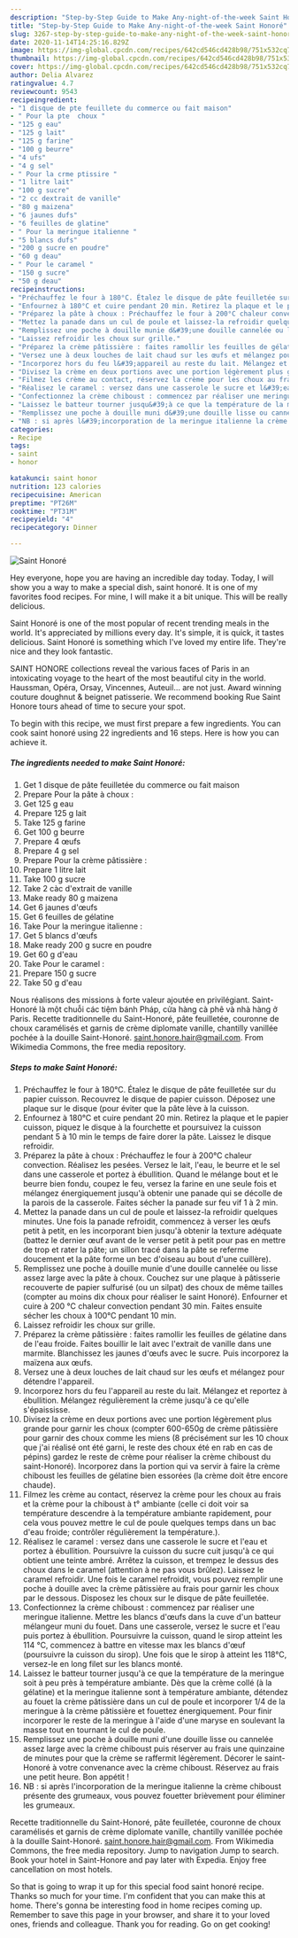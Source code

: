 ```yaml
---
description: "Step-by-Step Guide to Make Any-night-of-the-week Saint Honoré"
title: "Step-by-Step Guide to Make Any-night-of-the-week Saint Honoré"
slug: 3267-step-by-step-guide-to-make-any-night-of-the-week-saint-honore
date: 2020-11-14T14:25:16.829Z
image: https://img-global.cpcdn.com/recipes/642cd546cd428b98/751x532cq70/saint-honore-photo-principale-de-la-recette.jpg
thumbnail: https://img-global.cpcdn.com/recipes/642cd546cd428b98/751x532cq70/saint-honore-photo-principale-de-la-recette.jpg
cover: https://img-global.cpcdn.com/recipes/642cd546cd428b98/751x532cq70/saint-honore-photo-principale-de-la-recette.jpg
author: Delia Alvarez
ratingvalue: 4.7
reviewcount: 9543
recipeingredient:
- "1 disque de pte feuillete du commerce ou fait maison"
- " Pour la pte  choux "
- "125 g eau"
- "125 g lait"
- "125 g farine"
- "100 g beurre"
- "4 ufs"
- "4 g sel"
- " Pour la crme ptissire "
- "1 litre lait"
- "100 g sucre"
- "2 cc dextrait de vanille"
- "80 g maizena"
- "6 jaunes dufs"
- "6 feuilles de glatine"
- " Pour la meringue italienne "
- "5 blancs dufs"
- "200 g sucre en poudre"
- "60 g deau"
- " Pour le caramel "
- "150 g sucre"
- "50 g deau"
recipeinstructions:
- "Préchauffez le four à 180°C. Étalez le disque de pâte feuilletée sur du papier cuisson. Recouvrez le disque de papier cuisson. Déposez une plaque sur le disque (pour éviter que la pâte lève à la cuisson."
- "Enfournez à 180°C et cuire pendant 20 min. Retirez la plaque et le papier cuisson, piquez le disque à la fourchette et poursuivez la cuisson pendant 5 à 10 min le temps de faire dorer la pâte. Laissez le disque refroidir."
- "Préparez la pâte à choux : Préchauffez le four à 200°C chaleur convection. Réalisez les pesées. Versez le lait, l&#39;eau, le beurre et le sel dans une casserole et portez à ébullition. Quand le mélange bout et le beurre bien fondu, coupez le feu, versez la farine en une seule fois et mélangez énergiquement jusqu&#39;à obtenir une panade qui se décolle de la parois de la casserole. Faites sécher la panade sur feu vif 1 à 2 min."
- "Mettez la panade dans un cul de poule et laissez-la refroidir quelques minutes. Une fois la panade refroidit, commencez à verser les œufs petit à petit, en les incorporant bien jusqu&#39;à obtenir la texture adéquate (battez le dernier œuf avant de le verser petit à petit pour pas en mettre de trop et rater la pâte; un sillon tracé dans la pâte se referme doucement et la pâte forme un bec d&#39;oiseau au bout d&#39;une cuillère)."
- "Remplissez une poche à douille munie d&#39;une douille cannelée ou lisse assez large avec la pâte à choux. Couchez sur une plaque à pâtisserie recouverte de papier sulfurisé (ou un silpat) des choux de même tailles (compter au moins dix choux pour réaliser le saint Honoré). Enfourner et cuire à 200 °C chaleur convection pendant 30 min. Faites ensuite sécher les choux à 100°C pendant 10 min."
- "Laissez refroidir les choux sur grille."
- "Préparez la crème pâtissière : faites ramollir les feuilles de gélatine dans de l&#39;eau froide. Faites bouillir le lait avec l&#39;extrait de vanille dans une marmite. Blanchissez les jaunes d&#39;œufs avec le sucre. Puis incorporez la maïzena aux œufs."
- "Versez une à deux louches de lait chaud sur les œufs et mélangez pour détendre l&#39;appareil."
- "Incorporez hors du feu l&#39;appareil au reste du lait. Mélangez et reportez à ébullition. Mélangez régulièrement la crème jusqu&#39;à ce qu&#39;elle s&#39;épaississe."
- "Divisez la crème en deux portions avec une portion légèrement plus grande pour garnir les choux (compter 600-650g de crème pâtissière pour garnir des choux comme les miens (8 précisément sur les 10 choux que j&#39;ai réalisé ont été garni, le reste des choux été en rab en cas de pépins) gardez le reste de crème pour réaliser la crème chiboust du saint-Honoré). Incorporez dans la portion qui va servir à faire la crème chiboust les feuilles de gélatine bien essorées (la crème doit être encore chaude)."
- "Filmez les crème au contact, réservez la crème pour les choux au frais et la crème pour la chiboust à t° ambiante (celle ci doit voir sa température descendre à la température ambiante rapidement, pour cela vous pouvez mettre le cul de poule quelques temps dans un bac d&#39;eau froide; contrôler régulièrement la température.)."
- "Réalisez le caramel : versez dans une casserole le sucre et l&#39;eau et portez à ébullition. Poursuivre la cuisson du sucre cuit jusqu&#39;à ce qui obtient une teinte ambré. Arrêtez la cuisson, et trempez le dessus des choux dans le caramel (attention à ne pas vous brûlez). Laissez le caramel refroidir. Une fois le caramel refroidit, vous pouvez remplir une poche à douille avec la crème pâtissière au frais pour garnir les choux par le dessous. Disposez les choux sur le disque de pâte feuilletée."
- "Confectionnez la crème chiboust : commencez par réaliser une meringue italienne. Mettre les blancs d&#39;œufs dans la cuve d&#39;un batteur mélangeur muni du fouet. Dans une casserole, versez le sucre et l&#39;eau puis portez à ébullition. Poursuivre la cuisson, quand le sirop atteint les 114 °C, commencez à battre en vitesse max les blancs d&#39;œuf (poursuivre la cuisson du sirop). Une fois que le sirop à atteint les 118°C, versez-le en long filet sur les blancs monté."
- "Laissez le batteur tourner jusqu&#39;à ce que la température de la meringue soit à peu près à température ambiante. Dès que la crème collé (à la gélatine) et la meringue italienne sont à température ambiante, détendez au fouet la crème pâtissière dans un cul de poule et incorporer 1/4 de la meringue à la crème pâtissière et fouettez énergiquement. Pour finir incorporer le reste de la meringue à l&#39;aide d&#39;une maryse en soulevant la masse tout en tournant le cul de poule."
- "Remplissez une poche à douille muni d&#39;une douille lisse ou cannelée assez large avec la crème chiboust puis réserver au frais une quinzaine de minutes pour que la crème se raffermit légèrement. Décorer le saint-Honoré à votre convenance avec la crème chiboust. Réservez au frais une petit heure. Bon appétit !"
- "NB : si après l&#39;incorporation de la meringue italienne la crème chiboust présente des grumeaux, vous pouvez fouetter brièvement pour éliminer les grumeaux."
categories:
- Recipe
tags:
- saint
- honor

katakunci: saint honor 
nutrition: 123 calories
recipecuisine: American
preptime: "PT26M"
cooktime: "PT31M"
recipeyield: "4"
recipecategory: Dinner

---
```



![Saint Honoré](https://img-global.cpcdn.com/recipes/642cd546cd428b98/751x532cq70/saint-honore-photo-principale-de-la-recette.jpg)

Hey everyone, hope you are having an incredible day today. Today, I will show you a way to make a special dish, saint honoré. It is one of my favorites food recipes. For mine, I will make it a bit unique. This will be really delicious.

Saint Honoré is one of the most popular of recent trending meals in the world. It's appreciated by millions every day. It's simple, it is quick, it tastes delicious. Saint Honoré is something which I've loved my entire life. They're nice and they look fantastic.

SAINT HONORE collections reveal the various faces of Paris in an intoxicating voyage to the heart of the most beautiful city in the world. Haussman, Opéra, Orsay, Vincennes, Auteuil… are not just. Award winning couture doughnut &amp; beignet patisserie. We recommend booking Rue Saint Honore tours ahead of time to secure your spot.


To begin with this recipe, we must first prepare a few ingredients. You can cook saint honoré using 22 ingredients and 16 steps. Here is how you can achieve it.

<!--inarticleads1-->

##### The ingredients needed to make Saint Honoré:

1. Get 1 disque de pâte feuilletée du commerce ou fait maison
1. Prepare  Pour la pâte à choux :
1. Get 125 g eau
1. Prepare 125 g lait
1. Take 125 g farine
1. Get 100 g beurre
1. Prepare 4 œufs
1. Prepare 4 g sel
1. Prepare  Pour la crème pâtissière :
1. Prepare 1 litre lait
1. Take 100 g sucre
1. Take 2 càc d&#39;extrait de vanille
1. Make ready 80 g maizena
1. Get 6 jaunes d&#39;œufs
1. Get 6 feuilles de gélatine
1. Take  Pour la meringue italienne :
1. Get 5 blancs d&#39;œufs
1. Make ready 200 g sucre en poudre
1. Get 60 g d&#39;eau
1. Take  Pour le caramel :
1. Prepare 150 g sucre
1. Take 50 g d&#39;eau


Nous réalisons des missions à forte valeur ajoutée en privilégiant. Saint-Honoré là một chuỗi các tiệm bánh Pháp, cửa hàng cà phê và nhà hàng ở Paris. Recette traditionnelle du Saint-Honoré, pâte feuilletée, couronne de choux caramélisés et garnis de crème diplomate vanille, chantilly vanillée pochée à la douille Saint-Honoré. saint.honore.hair@gmail.com. From Wikimedia Commons, the free media repository. 

<!--inarticleads2-->

##### Steps to make Saint Honoré:

1. Préchauffez le four à 180°C. Étalez le disque de pâte feuilletée sur du papier cuisson. Recouvrez le disque de papier cuisson. Déposez une plaque sur le disque (pour éviter que la pâte lève à la cuisson.
1. Enfournez à 180°C et cuire pendant 20 min. Retirez la plaque et le papier cuisson, piquez le disque à la fourchette et poursuivez la cuisson pendant 5 à 10 min le temps de faire dorer la pâte. Laissez le disque refroidir.
1. Préparez la pâte à choux : Préchauffez le four à 200°C chaleur convection. Réalisez les pesées. Versez le lait, l&#39;eau, le beurre et le sel dans une casserole et portez à ébullition. Quand le mélange bout et le beurre bien fondu, coupez le feu, versez la farine en une seule fois et mélangez énergiquement jusqu&#39;à obtenir une panade qui se décolle de la parois de la casserole. Faites sécher la panade sur feu vif 1 à 2 min.
1. Mettez la panade dans un cul de poule et laissez-la refroidir quelques minutes. Une fois la panade refroidit, commencez à verser les œufs petit à petit, en les incorporant bien jusqu&#39;à obtenir la texture adéquate (battez le dernier œuf avant de le verser petit à petit pour pas en mettre de trop et rater la pâte; un sillon tracé dans la pâte se referme doucement et la pâte forme un bec d&#39;oiseau au bout d&#39;une cuillère).
1. Remplissez une poche à douille munie d&#39;une douille cannelée ou lisse assez large avec la pâte à choux. Couchez sur une plaque à pâtisserie recouverte de papier sulfurisé (ou un silpat) des choux de même tailles (compter au moins dix choux pour réaliser le saint Honoré). Enfourner et cuire à 200 °C chaleur convection pendant 30 min. Faites ensuite sécher les choux à 100°C pendant 10 min.
1. Laissez refroidir les choux sur grille.
1. Préparez la crème pâtissière : faites ramollir les feuilles de gélatine dans de l&#39;eau froide. Faites bouillir le lait avec l&#39;extrait de vanille dans une marmite. Blanchissez les jaunes d&#39;œufs avec le sucre. Puis incorporez la maïzena aux œufs.
1. Versez une à deux louches de lait chaud sur les œufs et mélangez pour détendre l&#39;appareil.
1. Incorporez hors du feu l&#39;appareil au reste du lait. Mélangez et reportez à ébullition. Mélangez régulièrement la crème jusqu&#39;à ce qu&#39;elle s&#39;épaississe.
1. Divisez la crème en deux portions avec une portion légèrement plus grande pour garnir les choux (compter 600-650g de crème pâtissière pour garnir des choux comme les miens (8 précisément sur les 10 choux que j&#39;ai réalisé ont été garni, le reste des choux été en rab en cas de pépins) gardez le reste de crème pour réaliser la crème chiboust du saint-Honoré). Incorporez dans la portion qui va servir à faire la crème chiboust les feuilles de gélatine bien essorées (la crème doit être encore chaude).
1. Filmez les crème au contact, réservez la crème pour les choux au frais et la crème pour la chiboust à t° ambiante (celle ci doit voir sa température descendre à la température ambiante rapidement, pour cela vous pouvez mettre le cul de poule quelques temps dans un bac d&#39;eau froide; contrôler régulièrement la température.).
1. Réalisez le caramel : versez dans une casserole le sucre et l&#39;eau et portez à ébullition. Poursuivre la cuisson du sucre cuit jusqu&#39;à ce qui obtient une teinte ambré. Arrêtez la cuisson, et trempez le dessus des choux dans le caramel (attention à ne pas vous brûlez). Laissez le caramel refroidir. Une fois le caramel refroidit, vous pouvez remplir une poche à douille avec la crème pâtissière au frais pour garnir les choux par le dessous. Disposez les choux sur le disque de pâte feuilletée.
1. Confectionnez la crème chiboust : commencez par réaliser une meringue italienne. Mettre les blancs d&#39;œufs dans la cuve d&#39;un batteur mélangeur muni du fouet. Dans une casserole, versez le sucre et l&#39;eau puis portez à ébullition. Poursuivre la cuisson, quand le sirop atteint les 114 °C, commencez à battre en vitesse max les blancs d&#39;œuf (poursuivre la cuisson du sirop). Une fois que le sirop à atteint les 118°C, versez-le en long filet sur les blancs monté.
1. Laissez le batteur tourner jusqu&#39;à ce que la température de la meringue soit à peu près à température ambiante. Dès que la crème collé (à la gélatine) et la meringue italienne sont à température ambiante, détendez au fouet la crème pâtissière dans un cul de poule et incorporer 1/4 de la meringue à la crème pâtissière et fouettez énergiquement. Pour finir incorporer le reste de la meringue à l&#39;aide d&#39;une maryse en soulevant la masse tout en tournant le cul de poule.
1. Remplissez une poche à douille muni d&#39;une douille lisse ou cannelée assez large avec la crème chiboust puis réserver au frais une quinzaine de minutes pour que la crème se raffermit légèrement. Décorer le saint-Honoré à votre convenance avec la crème chiboust. Réservez au frais une petit heure. Bon appétit !
1. NB : si après l&#39;incorporation de la meringue italienne la crème chiboust présente des grumeaux, vous pouvez fouetter brièvement pour éliminer les grumeaux.


Recette traditionnelle du Saint-Honoré, pâte feuilletée, couronne de choux caramélisés et garnis de crème diplomate vanille, chantilly vanillée pochée à la douille Saint-Honoré. saint.honore.hair@gmail.com. From Wikimedia Commons, the free media repository. Jump to navigation Jump to search. Book your hotel in Saint-Honore and pay later with Expedia. Enjoy free cancellation on most hotels. 

So that is going to wrap it up for this special food saint honoré recipe. Thanks so much for your time. I'm confident that you can make this at home. There's gonna be interesting food in home recipes coming up. Remember to save this page in your browser, and share it to your loved ones, friends and colleague. Thank you for reading. Go on get cooking!
